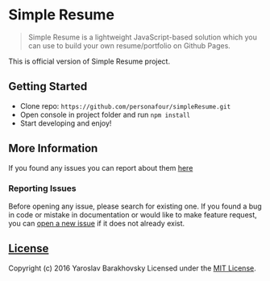# Simple Resume

> Simple Resume is a lightweight JavaScript-based solution which you can use to build your own resume/portfolio on Github Pages.

This is official version of Simple Resume project.


## Getting Started

* Clone repo: `https://github.com/personafour/simpleResume.git`
* Open console in project folder and run `npm install`
* Start developing and enjoy!


## More Information

If you found any issues you can report about them [here][issues]

### Reporting Issues

Before opening any issue, please search for existing one. If you found a bug in code or mistake in documentation or would like to make feature request, you can [open a new issue][issues] if it does not already exist.


## [License](LICENSE)

Copyright (c) 2016 Yaroslav Barakhovsky
Licensed under the [MIT License](LICENSE).

[issues]: https://github.com/personafour/Corby/issues "Corby Issues"